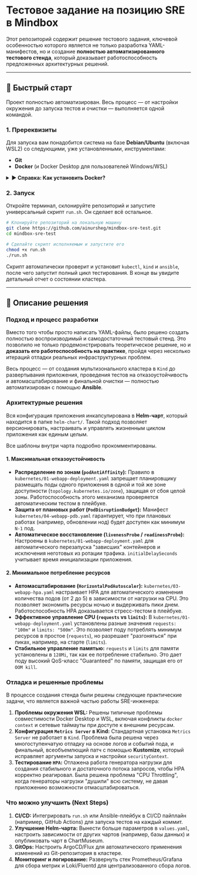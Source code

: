 
# Тестовое задание на позицию SRE в Mindbox

Этот репозиторий содержит решение тестового задания, ключевой особенностью которого является не только разработка YAML-манифестов, но и создание **полностью автоматизированного тестового стенда**, который доказывает работоспособность предложенных архитектурных решений.

---

## 🚀 Быстрый старт

Проект полностью автоматизирован. Весь процесс — от настройки окружения до запуска тестов и очистки — выполняется одной командой.

### 1. Пререквизиты
Для запуска вам понадобится система на базе **Debian/Ubuntu** (включая WSL2) со следующими, уже установленными, инструментами:
*   **Git**
*   **Docker** (и Docker Desktop для пользователей Windows/WSL)

<details>
<summary><b>► Справка: Как установить Docker?</b></summary>

*   **Для Linux (Ubuntu/Debian):** Следуйте [официальной инструкции](https://docs.docker.com/engine/install/ubuntu/). **Важно:** после установки добавьте своего пользователя в группу `docker` (`sudo usermod -aG docker $USER`) и **перезайдите в систему**.

*   **Для Windows (через WSL2):** Установите и запустите [Docker Desktop](https://www.docker.com/products/docker-desktop/). Затем в настройках Docker Desktop (`Settings -> Resources -> WSL Integration`) включите интеграцию с вашим дистрибутивом Ubuntu.

</details>

### 2. Запуск
Откройте терминал, склонируйте репозиторий и запустите универсальный скрипт `run.sh`. Он сделает всё остальное.

```bash
# Клонируйте репозиторий на локальную машину
git clone https://github.com/ainursheg/mindbox-sre-test.git
cd mindbox-sre-test

# Сделайте скрипт исполняемым и запустите его
chmod +x run.sh
./run.sh
```
Скрипт автоматически проверит и установит `kubectl`, `kind` и `ansible`, после чего запустит полный цикл тестирования. В конце вы увидите детальный отчет о состоянии кластера.

---

## 📝 Описание решения

### Подход и процесс разработки
Вместо того чтобы просто написать YAML-файлы, было решено создать полностью воспроизводимый и самодостаточный тестовый стенд. Это позволило не только продемонстрировать теоретическое решение, но и **доказать его работоспособность на практике**, пройдя через несколько итераций отладки реальных инфраструктурных проблем.

Весь процесс — от создания мультизонального кластера в `Kind` до развертывания приложения, проведения тестов на отказоустойчивость и автомасштабирование и финальной очистки — полностью автоматизирован с помощью **Ansible**.

### Архитектурные решения
Вся конфигурация приложения инкапсулирована в **Helm-чарт**, который находится в папке `helm-chart/`. Такой подход позволяет версионировать, настраивать и управлять жизненным циклом приложения как единым целым.

Все шаблоны внутри чарта подробно прокомментированы.

#### 1. Максимальная отказоустойчивость
*   **Распределение по зонам (`podAntiAffinity`):** Правило в `kubernetes/01-webapp-deployment.yaml` запрещает планировщику размещать поды одного приложения в одной и той же зоне доступности (`topology.kubernetes.io/zone`), защищая от сбоя целой зоны. Работоспособность этого механизма проверяется автоматическим тестом в плейбуке.
*   **Защита от плановых работ (`PodDisruptionBudget`):** Манифест `kubernetes/04-webapp-pdb.yaml` гарантирует, что при плановых работах (например, обновлении нод) будет доступен как минимум `N-1` под.
*   **Автоматическое восстановление (`livenessProbe` / `readinessProbe`):** Настроены в `kubernetes/01-webapp-deployment.yaml` для автоматического перезапуска "зависших" контейнеров и исключения неготовых из ротации трафика. `initialDelaySeconds` учитывает время инициализации приложения.

#### 2. Минимальное потребление ресурсов
*   **Автомасштабирование (`HorizontalPodAutoscaler`):** `kubernetes/03-webapp-hpa.yaml` настраивает HPA для автоматического изменения количества подов (от 2 до 5) в зависимости от нагрузки на CPU. Это позволяет экономить ресурсы ночью и выдерживать пики днем. Работоспособность HPA доказывается стресс-тестом в плейбуке.
*   **Эффективное управление CPU (`requests` vs `limits`):** В `kubernetes/01-webapp-deployment.yaml` установлены разные значения `requests: "100m"` и `limits: "500m"`. Это позволяет поду потреблять минимум ресурсов в простое (`requests`), но разрешает "разгоняться" при пиках, например, на старте (`limits`).
*   **Стабильное управление памятью:** `requests` и `limits` для памяти установлены в `128Mi`, так как ее потребление стабильно. Это дает поду высокий QoS-класс "Guaranteed" по памяти, защищая его от `OOM kill`.

### Отладка и решенные проблемы
В процессе создания стенда были решены следующие практические задачи, что является важной частью работы SRE-инженера:
1.  **Проблемы окружения WSL:** Решены типичные проблемы совместимости Docker Desktop и WSL, включая конфликты `docker context` и сетевые таймауты при доступе к внешним ресурсам.
2.  **Конфигурация `Metrics Server` в Kind:** Стандартная установка `Metrics Server` не работает в `Kind`. Проблема была решена через многоступенчатую отладку на основе логов и событий пода, и финальный, всеобъемлющий патч с помощью **Kustomize**, который исправляет аргументы запуска и настройки `securityContext`.
3.  **Тестирование `HPA`:** Отлажена работа генератора нагрузки для создания стабильного и достаточного потока запросов, чтобы HPA корректно реагировал. Была решена проблема "CPU Throttling", когда генераторы нагрузки "душили" всю систему, не давая приложению возможности отмасштабироваться.

### Что можно улучшить (Next Steps)
1.  **CI/CD:** Интегрировать `run.sh` или Ansible-плейбук в CI/CD пайплайн (например, GitHub Actions) для запуска тестов на каждый коммит.
2.  **Улучшение Helm-чарта:** Вынести больше параметров в `values.yaml`, настроить зависимости от других чартов (например, базы данных) и опубликовать чарт в ChartMuseum.
3.  **GitOps:** Настроить ArgoCD/Flux для автоматического применения изменений из Git-репозитория в кластере.
4.  **Мониторинг и логирование:** Развернуть стек Prometheus/Grafana для сбора метрик и Loki/Fluentd для централизованного сбора логов.

```
